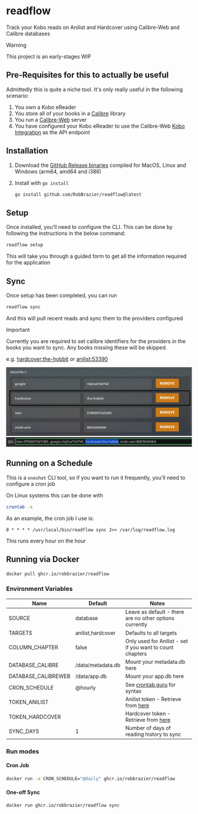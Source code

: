 # readflow

Track your Kobo reads on Anilist and Hardcover using Calibre-Web and Calibre databases

> [!WARNING]
> This project is an early-stages WIP

## Pre-Requisites for this to actually be useful

Admittedly this is quite a niche tool. It's only really useful in the following scenario:

1. You own a Kobo eReader
2. You store all of your books in a [Calibre](https://calibre-ebook.com/) library
3. You run a [Calibre-Web](https://github.com/janeczku/calibre-web) server
4. You have configured your Kobo eReader to use the Calibre-Web
[Kobo Integration](https://github.com/janeczku/calibre-web/wiki/Kobo-Integration)
as the API endpoint

## Installation

1. Download the [GitHub Release binaries](https://github.com/RobBrazier/readflow/releases/latest)
compiled for MacOS, Linux and Windows (arm64, amd64 and i386)
2. Install with `go install`

    ```bash
    go install github.com/RobBrazier/readflow@latest
    ```

## Setup

Once installed, you'll need to configure the CLI.
This can be done by following the instructions in the below command:

```bash
readflow setup
```

This will take you through a guided form to get all the information required
for the application

## Sync

Once setup has been completed, you can run

```bash
readflow sync
```

And this will pull recent reads and sync them to the providers configured

> [!IMPORTANT]
> Currently you are required to set calibre identifiers for the providers in the
> books you want to sync. Any books missing these will be skipped.
>
> e.g. [hardcover:the-hobbit](https://hardcover.app/books/the-hobbit)
or [anilist:53390](https://anilist.co/manga/53390/Attack-on-Titan/)

![Calibre-Web Identifier Format](.github/readme/calibreweb-identifier.png)
![Calibre Identifier Format](.github/readme/calibre-identifier.png)

## Running on a Schedule

This is a `oneshot` CLI tool, so if you want to run it frequently, you'll need
to configure a cron job

On Linux systems this can be done with

```bash
crontab -e
```

As an example, the cron job I use is:

```crontab
0 * * * * /usr/local/bin/readflow sync 2>> /var/log/readflow.log
```

This runs every hour on the hour

## Running via Docker

```bash
docker pull ghcr.io/robbrazier/readflow
```

### Environment Variables

<!-- markdownlint-capture -->
<!-- markdownlint-disable MD013 -->
| Name                | Default           | Notes                                                                                                               |
|---------------------|-------------------|---------------------------------------------------------------------------------------------------------------------|
| SOURCE              | database          | Leave as default - there are no other options currently                                                             |
| TARGETS             | anilist,hardcover | Defaults to all targets                                                                                             |
| COLUMN_CHAPTER      | false             | Only used for Anilist - set if you want to count chapters                                                           |
| DATABASE_CALIBRE    | /data/metadata.db | Mount your metadata.db here                                                                                         |
| DATABASE_CALIBREWEB | /data/app.db      | Mount your app.db here                                                                                              |
| CRON_SCHEDULE       | @hourly           | See [crontab.guru](https://crontab.guru/#@hourly) for syntax                                                        |
| TOKEN_ANILIST       |                   | Anilist token - Retrieve from [here](https://anilist.co/api/v2/oauth/authorize?client_id=21288&response_type=token) |
| TOKEN_HARDCOVER     |                   | Hardcover token - Retrieve from [here](https://hardcover.app/account/api)                                           |
| SYNC_DAYS           | 1                 | Number of days of reading history to sync                                                                           |
<!-- markdownlint-restore -->

### Run modes

#### Cron Job

```bash
docker run -e CRON_SCHEDULE="@daily" ghcr.io/robbrazier/readflow
```

#### One-off Sync

```bash
docker run ghcr.io/robbrazier/readflow sync
```

